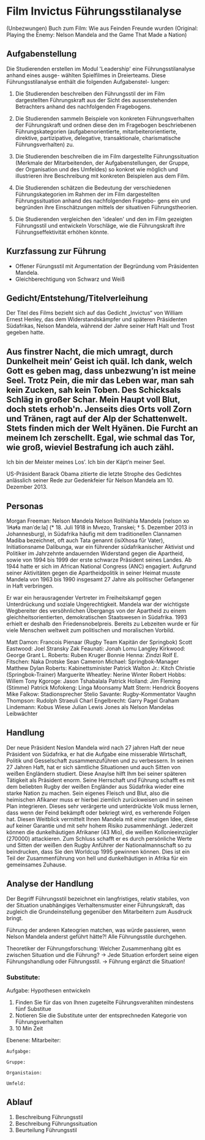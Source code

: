 # Film Invictus Führungsstilanalyse

(Unbezwungen)
Buch zum Film:
Wie aus Feinden Freunde wurden (Original: Playing the Enemy: Nelson Mandela and the Game That Made a Nation)

## Aufgabenstellung

Die Studierenden erstellen im Modul 'Leadership' eine Führungsstilanalyse anhand eines ausge-
wählten Spielfilmes in Dreierteams. Diese Führungsstilanalyse enthält die folgenden Aufgabenstel-
lungen:

1. Die Studierenden beschreiben den Führungsstil der im Film dargestellten Führungskraft
aus der Sicht des aussenstehenden Betrachters anhand des nachfolgenden Fragebogens.

2. Die Studierenden sammeln Beispiele von konkreten Führungsverhalten der Führungskraft und ordnen diese den im Fragebogen beschriebenen Führungskategorien (aufgabenorientierte, mitarbeiterorientierte, direktive, partizipative, delegative, transaktionale, charismatische Führungsverhalten) zu.

3. Die Studierenden beschreiben die im Film dargestellte Führungssituation (Merkmale der
Mitarbeitenden, der Aufgabenstellungen, der Gruppe, der Organisation und des Umfeldes)
so konkret wie möglich und illustrieren ihre Beschreibung mit konkreten Beispielen aus
dem Film.

4. Die Studierenden schätzen die Bedeutung der verschiedenen Führungskategorien im
Rahmen der im Film dargestellten Führungssituation anhand des nachfolgenden Fragebo-
gens ein und begründen ihre Einschätzungen mittels der situativen Führungstheorien.

5. Die Studierenden vergleichen den 'idealen' und den im Film gezeigten Führungsstil und
entwickeln Vorschläge, wie die Führungskraft ihre Führungseffektivität erhöhen könnte.

## Kurzfassung zur Führung
- Offener Fürungsstil mit Argumentation der Begründung vom Präsidenten Mandela.
- Gleichberechtigung von Schwarz und Weiß

## Gedicht/Entstehung/Titelverleihung
Der Titel des Films bezieht sich auf das Gedicht „Invictus“ von William Ernest Henley, das dem Widerstandskämpfer und späteren Präsidenten Südafrikas, Nelson Mandela, während der Jahre seiner Haft Halt und Trost gegeben hatte.

Aus finstrer Nacht, die mich umragt,
durch Dunkelheit mein’ Geist ich quäl.
Ich dank, welch Gott es geben mag,
dass unbezwung’n ist meine Seel.
Trotz Pein, die mir das Leben war,
man sah kein Zucken, sah kein Toben.
Des Schicksals Schläg in großer Schar.
Mein Haupt voll Blut, doch stets erhob'n.
Jenseits dies Orts voll Zorn und Tränen,
ragt auf der Alp der Schattenwelt.
Stets finden mich der Welt Hyänen.
Die Furcht an meinem Ich zerschellt.
Egal, wie schmal das Tor, wie groß,
wieviel Bestrafung ich auch zähl.
--
Ich bin der Meister meines Los’.
Ich bin der Käpt’n meiner Seel.


US-Präsident Barack Obama zitierte die letzte Strophe des Gedichtes anlässlich seiner Rede zur Gedenkfeier für Nelson Mandela am 10. Dezember 2013.

## Personas

Morgan Freeman: Nelson Mandela
Nelson Rolihlahla Mandela [nelsɒn xoˈliɬaɬa manˈdeːla] (* 18. Juli 1918 in Mvezo, Transkei; † 5. Dezember 2013 in Johannesburg), in Südafrika häufig mit dem traditionellen Clannamen Madiba bezeichnet, oft auch Tata genannt (isiXhosa für Vater), Initiationsname Dalibunga, war ein führender südafrikanischer Aktivist und Politiker im Jahrzehnte andauernden Widerstand gegen die Apartheid, sowie von 1994 bis 1999 der erste schwarze Präsident seines Landes.
Ab 1944 hatte er sich im African National Congress (ANC) engagiert. Aufgrund seiner Aktivitäten gegen die Apartheidpolitik in seiner Heimat musste Mandela von 1963 bis 1990 insgesamt 27 Jahre als politischer Gefangener in Haft verbringen.

Er war ein herausragender Vertreter im Freiheitskampf gegen Unterdrückung und soziale Ungerechtigkeit.
Mandela war der wichtigste Wegbereiter des versöhnlichen Übergangs von der Apartheid zu einem gleichheitsorientierten, demokratischen Staatswesen in Südafrika. 1993 erhielt er deshalb den Friedensnobelpreis. Bereits zu Lebzeiten wurde er für viele Menschen weltweit zum politischen und moralischen Vorbild.

Matt Damon: Francois Pienaar (Rugby Team Kapitän der Springbok)
Scott Eastwood: Joel Stransky
Zak Feaunati: Jonah Lomu
Langley Kirkwood: George
Grant L. Roberts: Ruben Kruger
Bonnie Henna: Zindzi
Rolf E. Fitschen: Naka Drotske
Sean Cameron Michael: Springbok-Manager
Matthew Dylan Roberts: Kabinettsminister
Patrick Walton Jr.: Kitch Christie (Springbok-Trainer)
Marguerite Wheatley: Nerine Winter
Robert Hobbs: Willem
Tony Kgoroge: Jason Tshabalala
Patrick Holland: Jim Fleming (Stimme)
Patrick Mofokeng: Linga Moonsamy
Matt Stern: Hendrick Booyens
Mike Falkow: Stadionsprecher
Stelio Savante: Rugby-Kommentator
Vaughn Thompson: Rudolph Straeuli
Charl Engelbrecht: Garry Pagel
Graham Lindemann: Kobus Wiese
Julian Lewis Jones als Nelson Mandelas Leibwächter

## Handlung

Der neue Präsident Neslon Mandela wird nach 27 jahren Haft der neue Präsident von Südafrika, er hat die Aufgabe eine misserable Wirtschaft, Politik und Gesselschaft zusammenzuführen und zu verbessern. In seinen 27 Jahren Haft, hat er sich sämtliche Situationen und auch Sitten von weißen Engländern studiert. Diese Anaylse hilft Ihm bei seiner späteren Tätigkeit als Präsident enorm. Seine Herrschaft und Führung schafft es mit dem beliebten Rugby der weißen Engländer aus Südafrika wieder eine starke Nation zu machen. Sein eigenes Fleisch und Blut, also die heimischen Afikaner muss er hierbei ziemlich zurückweisen und in seinen Plan integrieren. Dieses sehr verärgerte und unterdrückte Volk muss lernen, dass wenn der Feind bekämpft oder bekriegt wird, es verherende Folgen hat. Diesen Weitblick vermittelt Ihnen Mandela mit einer mutigen Idee, diese auf keiner Garantie und mit sehr hohem Risiko zusammenhängt. Jederzeit können die dunkelhäutigen Afrikaner (43 Mio), die weißen Kollonieeinzügler (270000) attackieren. Zum Schluss schafft er es durch persönliche Werte und Sitten der weißen den Rugby Anführer der Nationalmannschaft so zu beindrucken, dass Sie den Worldcup 1995 gewinnen können. Dies ist ein Teil der Zusammenführung von hell und dunkelhäutigen in Afrika für ein gemeinsames Zuhause.


## Analyse der Handlung

Der Begriff Führungsstil bezeichnet ein langfristiges, relativ stabiles, von der Situation unabhängiges Verhaltensmuster einer Führungskraft, das zugleich die Grundeinstellung gegenüber den Mitarbeitern zum Ausdruck bringt.

Führung der anderen Kateogrien matchen, was würde passieren, wenn Nelson Mandela anderst geführt hätte?!
Alle Führungsstile durchgehen.

Theoretiker der Führungsforschung: Welcher Zusammenhang gibt es zwischen Situation und die Führung?
-> Jede Situation erfordert seine eigen Führungshandlung oder Führungsstil.
-> Führung ergänzt die Situation!

### Substitute:
  Aufgabe: Hypothesen entwickeln
 1. Finden Sie für das von Ihnen zugeteilte Führungsverahlten mindestens fünf Substitue
 2. Notieren Sie die Substitute unter der entsprechneden Kategorie von Führungsverhalten
 3. 10 Min Zeit

Ebenene:
    Mitarbeiter:

    Aufgabge:
    
    Gruppe:
    
    Organistaion:
    
    Umfeld:

## Ablauf

1. Beschreibung Führungsstil
2. Beschreibung Führungssituation
3. Beurteilung Führungsstil